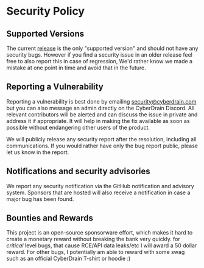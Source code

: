 # Security Policy

## Supported Versions

The current [release](https://github.com/jeroenvanree/CIPP/releases) is the only "supported version" and should not have any security bugs. However if you find a security issue in an older release feel free to also report this in case of regression, We'd rather know we made a mistake at one point in time and avoid that in the future.

## Reporting a Vulnerability

Reporting a vulnerability is best done by emailing [security@cyberdrain.com](mailto:security@cyberdrain.com?subject=CIPP%20Security%20Issue) but you can also message an admin directly on the CyberDrain Discord. All relevant contributors will be alerted and can discuss the issue in private and address it if appropriate. It will help in making the fix available as soon as possible without endangering other users of the product.

We will publicly release any security report after the resolution, including all communications. If you would rather have only the bug report public, please let us know in the report.

## Notifications and security advisories

We report any security notification via the GitHub notification and advisory system. Sponsors that are hosted will also receive a notification in case a major bug has been found.

## Bounties and Rewards

This project is an open-source sponsorware effort, which makes it hard to create a monetary reward without breaking the bank very quickly. for *critical* level bugs, that cause RCE/API data leaks/etc I will award a 50 dollar reward. For other bugs, I potentially am able to reward with some swag such as an official CyberDrain T-shirt or hoodie :)

